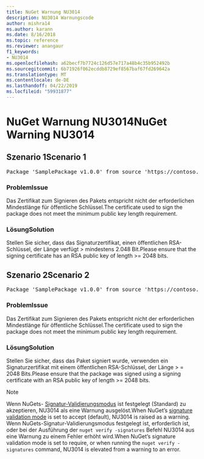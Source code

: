```yaml
---
title: NuGet Warnung NU3014
description: NU3014 Warnungscode
author: mishra14
ms.author: karann
ms.date: 8/16/2018
ms.topic: reference
ms.reviewer: anangaur
f1_keywords:
- NU3014
ms.openlocfilehash: a62becf7b7724c126d57e717a48b4c35b952492b
ms.sourcegitcommit: 6b71926f062ecddb8729ef8567baf67fd269642a
ms.translationtype: MT
ms.contentlocale: de-DE
ms.lasthandoff: 04/22/2019
ms.locfileid: "59931877"
---
```

# <a name="nuget-warning-nu3014"></a><span data-ttu-id="70c1b-103">NuGet Warnung NU3014</span><span class="sxs-lookup"><span data-stu-id="70c1b-103">NuGet Warning NU3014</span></span>

## <a name="scenario-1"></a><span data-ttu-id="70c1b-104">Szenario 1</span><span class="sxs-lookup"><span data-stu-id="70c1b-104">Scenario 1</span></span>

<pre>Package 'SamplePackage v1.0.0' from source 'https://contoso.com/index.json': The signing certificate does not meet a minimum public key length requirement.</pre>

### <a name="issue"></a><span data-ttu-id="70c1b-105">Problem</span><span class="sxs-lookup"><span data-stu-id="70c1b-105">Issue</span></span>

<span data-ttu-id="70c1b-106">Das Zertifikat zum Signieren des Pakets entspricht nicht der erforderlichen Mindestlänge für öffentliche Schlüssel.</span><span class="sxs-lookup"><span data-stu-id="70c1b-106">The certificate used to sign the package does not meet the minimum public key length requirement.</span></span>


### <a name="solution"></a><span data-ttu-id="70c1b-107">Lösung</span><span class="sxs-lookup"><span data-stu-id="70c1b-107">Solution</span></span>

<span data-ttu-id="70c1b-108">Stellen Sie sicher, dass das Signaturzertifikat, einen öffentlichen RSA-Schlüssel, der Länge verfügt > mindestens 2.048 Bit.</span><span class="sxs-lookup"><span data-stu-id="70c1b-108">Please ensure that the signing certificate has an RSA public key of length >= 2048 bits.</span></span>



## <a name="scenario-2"></a><span data-ttu-id="70c1b-109">Szenario 2</span><span class="sxs-lookup"><span data-stu-id="70c1b-109">Scenario 2</span></span>

<pre>Package 'SamplePackage v1.0.0' from source 'https://contoso.com/index.json': The primary signature's certificate does not meet a minimum public key length requirement.</pre>

### <a name="issue"></a><span data-ttu-id="70c1b-110">Problem</span><span class="sxs-lookup"><span data-stu-id="70c1b-110">Issue</span></span>

<span data-ttu-id="70c1b-111">Das Zertifikat zum Signieren des Pakets entspricht nicht der erforderlichen Mindestlänge für öffentliche Schlüssel.</span><span class="sxs-lookup"><span data-stu-id="70c1b-111">The certificate used to sign the package does not meet the minimum public key length requirement.</span></span>


### <a name="solution"></a><span data-ttu-id="70c1b-112">Lösung</span><span class="sxs-lookup"><span data-stu-id="70c1b-112">Solution</span></span>

<span data-ttu-id="70c1b-113">Stellen Sie sicher, dass das Paket signiert wurde, verwenden ein Signaturzertifikat mit einem öffentlichen RSA-Schlüssel, der Länge > = 2048 Bits.</span><span class="sxs-lookup"><span data-stu-id="70c1b-113">Please ensure that the package was signed using a signing certificate with an RSA public key of length >= 2048 bits.</span></span>


> [!Note]
> <span data-ttu-id="70c1b-114">Wenn NuGets- [Signatur-Validierungsmodus](https://docs.microsoft.com/en-us/nuget/consume-packages/installing-signed-packages#configure-package-signature-requirements) ist festgelegt (Standard) zu akzeptieren, NU3014 als eine Warnung ausgelöst.</span><span class="sxs-lookup"><span data-stu-id="70c1b-114">When NuGet’s [signature validation mode](https://docs.microsoft.com/en-us/nuget/consume-packages/installing-signed-packages#configure-package-signature-requirements) is set to accept (default), NU3014 is raised as a warning.</span></span> <span data-ttu-id="70c1b-115">Wenn NuGets-Signatur-Validierungsmodus festgelegt ist, erforderlich ist, oder bei der Ausführung der `nuget verify -signatures` Befehl NU3014 aus eine Warnung zu einem Fehler erhöht wird.</span><span class="sxs-lookup"><span data-stu-id="70c1b-115">When NuGet’s signature validation mode is set to require, or when running the `nuget verify -signatures` command, NU3014 is elevated from a warning to an error.</span></span> 
